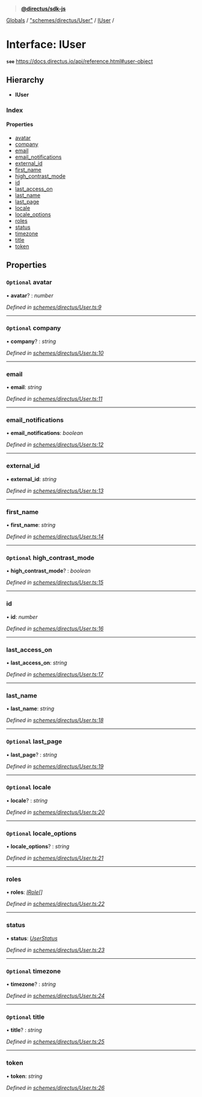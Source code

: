 > **[@directus/sdk-js](../README.md)**

[Globals](../README.md) / ["schemes/directus/User"](../modules/_schemes_directus_user_.md) / [IUser](_schemes_directus_user_.iuser.md) /

# Interface: IUser

**`see`** https://docs.directus.io/api/reference.html#user-object

## Hierarchy

* **IUser**

### Index

#### Properties

* [avatar](_schemes_directus_user_.iuser.md#optional-avatar)
* [company](_schemes_directus_user_.iuser.md#optional-company)
* [email](_schemes_directus_user_.iuser.md#email)
* [email_notifications](_schemes_directus_user_.iuser.md#email_notifications)
* [external_id](_schemes_directus_user_.iuser.md#external_id)
* [first_name](_schemes_directus_user_.iuser.md#first_name)
* [high_contrast_mode](_schemes_directus_user_.iuser.md#optional-high_contrast_mode)
* [id](_schemes_directus_user_.iuser.md#id)
* [last_access_on](_schemes_directus_user_.iuser.md#last_access_on)
* [last_name](_schemes_directus_user_.iuser.md#last_name)
* [last_page](_schemes_directus_user_.iuser.md#optional-last_page)
* [locale](_schemes_directus_user_.iuser.md#optional-locale)
* [locale_options](_schemes_directus_user_.iuser.md#optional-locale_options)
* [roles](_schemes_directus_user_.iuser.md#roles)
* [status](_schemes_directus_user_.iuser.md#status)
* [timezone](_schemes_directus_user_.iuser.md#optional-timezone)
* [title](_schemes_directus_user_.iuser.md#optional-title)
* [token](_schemes_directus_user_.iuser.md#token)

## Properties

### `Optional` avatar

• **avatar**? : *number*

*Defined in [schemes/directus/User.ts:9](https://github.com/janbiasi/sdk-js/blob/b445ae7/src/schemes/directus/User.ts#L9)*

___

### `Optional` company

• **company**? : *string*

*Defined in [schemes/directus/User.ts:10](https://github.com/janbiasi/sdk-js/blob/b445ae7/src/schemes/directus/User.ts#L10)*

___

###  email

• **email**: *string*

*Defined in [schemes/directus/User.ts:11](https://github.com/janbiasi/sdk-js/blob/b445ae7/src/schemes/directus/User.ts#L11)*

___

###  email_notifications

• **email_notifications**: *boolean*

*Defined in [schemes/directus/User.ts:12](https://github.com/janbiasi/sdk-js/blob/b445ae7/src/schemes/directus/User.ts#L12)*

___

###  external_id

• **external_id**: *string*

*Defined in [schemes/directus/User.ts:13](https://github.com/janbiasi/sdk-js/blob/b445ae7/src/schemes/directus/User.ts#L13)*

___

###  first_name

• **first_name**: *string*

*Defined in [schemes/directus/User.ts:14](https://github.com/janbiasi/sdk-js/blob/b445ae7/src/schemes/directus/User.ts#L14)*

___

### `Optional` high_contrast_mode

• **high_contrast_mode**? : *boolean*

*Defined in [schemes/directus/User.ts:15](https://github.com/janbiasi/sdk-js/blob/b445ae7/src/schemes/directus/User.ts#L15)*

___

###  id

• **id**: *number*

*Defined in [schemes/directus/User.ts:16](https://github.com/janbiasi/sdk-js/blob/b445ae7/src/schemes/directus/User.ts#L16)*

___

###  last_access_on

• **last_access_on**: *string*

*Defined in [schemes/directus/User.ts:17](https://github.com/janbiasi/sdk-js/blob/b445ae7/src/schemes/directus/User.ts#L17)*

___

###  last_name

• **last_name**: *string*

*Defined in [schemes/directus/User.ts:18](https://github.com/janbiasi/sdk-js/blob/b445ae7/src/schemes/directus/User.ts#L18)*

___

### `Optional` last_page

• **last_page**? : *string*

*Defined in [schemes/directus/User.ts:19](https://github.com/janbiasi/sdk-js/blob/b445ae7/src/schemes/directus/User.ts#L19)*

___

### `Optional` locale

• **locale**? : *string*

*Defined in [schemes/directus/User.ts:20](https://github.com/janbiasi/sdk-js/blob/b445ae7/src/schemes/directus/User.ts#L20)*

___

### `Optional` locale_options

• **locale_options**? : *string*

*Defined in [schemes/directus/User.ts:21](https://github.com/janbiasi/sdk-js/blob/b445ae7/src/schemes/directus/User.ts#L21)*

___

###  roles

• **roles**: *[IRole](_schemes_directus_role_.irole.md)[]*

*Defined in [schemes/directus/User.ts:22](https://github.com/janbiasi/sdk-js/blob/b445ae7/src/schemes/directus/User.ts#L22)*

___

###  status

• **status**: *[UserStatus](../modules/_schemes_directus_user_.md#userstatus)*

*Defined in [schemes/directus/User.ts:23](https://github.com/janbiasi/sdk-js/blob/b445ae7/src/schemes/directus/User.ts#L23)*

___

### `Optional` timezone

• **timezone**? : *string*

*Defined in [schemes/directus/User.ts:24](https://github.com/janbiasi/sdk-js/blob/b445ae7/src/schemes/directus/User.ts#L24)*

___

### `Optional` title

• **title**? : *string*

*Defined in [schemes/directus/User.ts:25](https://github.com/janbiasi/sdk-js/blob/b445ae7/src/schemes/directus/User.ts#L25)*

___

###  token

• **token**: *string*

*Defined in [schemes/directus/User.ts:26](https://github.com/janbiasi/sdk-js/blob/b445ae7/src/schemes/directus/User.ts#L26)*